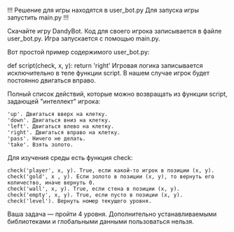 !!! Решение для игры находятся в user_bot.py
    Для запуска игры запустить main.py  !!!


Скачайте игру DandyBot. Код для своего игрока записывается в файле user_bot.py. Игра запускается с помощью main.py.

Вот простой пример содержимого user_bot.py:

def script(check, x, y):
    return 'right'
Игровая логика записывается исключительно в теле функции script. В нашем случае игрок будет постоянно двигаться вправо.

Полный список действий, которые можно возвращать из функции script, задающей "интеллект" игрока:

	'up'. Двигаться вверх на клетку.
	'down'. Двигаться вниз на клетку.
	'left'. Двигаться влево на клетку.
	'right'. Двигаться вправо на клетку.
	'pass'. Ничего не делать.
	'take'. Взять золото.
Для изучения среды есть функция check:

	check('player', x, y). True, если какой-то игрок в позиции (x, y).
	check('gold', x , y). Если золото в позиции (x, y), то вернуть его количество, иначе вернуть 0.
	check('wall', x, y). True, если стена в позиции (x, y).
	check('empty', x, y). True, если пусто в позиции (x, y).
	check('level'). Вернуть номер текущего уровня.
Ваша задача — пройти 4 уровня. Дополнительно устанавливаемыми библиотеками и глобальными данными пользоваться нельзя.